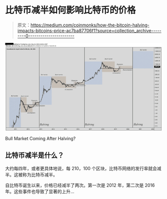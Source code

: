 # 比特币减半如何影响比特币的价格

> 原文：<https://medium.com/coinmonks/how-the-bitcoin-halving-impacts-bitcoins-price-ac7ba87706f1?source=collection_archive---------0----------------------->

![](img/535d6bfe9beb60f84118d173718e8364.png)

Bull Market Coming After Halving?

## 比特币减半是什么？

大约每四年，或者更具体地说，每 210，100 个区块，比特币网络的发行率就会减半。这被称为比特币减半。

自比特币诞生以来，价格已经减半了两次。第一次是 2012 年，第二次是 2016 年。这些事件也导致了显著的上升…